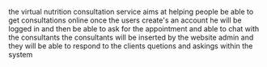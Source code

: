 the virtual nutrition consultation service aims at helping people be able to get consultations online
once the users create's an account he will be logged in and then be able to ask for the appointment and able to chat with the consultants
the consultants will be inserted by the website admin and they will be able to respond to the clients quetions and askings within the system
